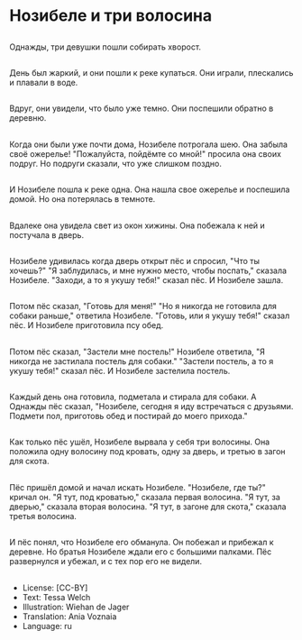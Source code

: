 # Нозибеле и три волосина

##
Однажды, три девушки пошли собирать хворост.

##
День был жаркий, и они пошли к реке купаться. Они играли, плескались и плавали в воде.

##
Вдруг, они увидели, что было уже темно. Они поспешили обратно в деревню.

##
Когда они были уже почти дома, Нозибеле потрогала шею. Она забыла своё ожерелье! "Пожалуйста, пойдёмте со мной!" просила она своих подруг. Но подруги сказали, что уже слишком поздно. 

##
И Нозибеле пошла к реке одна. Она нашла свое ожерелье и поспешила домой. Но она потерялась в темноте.

##
Вдалеке она увидела свет из окон хижины. Она побежала к ней и постучала в дверь.

##
Нозибеле удивилась когда дверь открыт пёс и спросил, "Что ты хочешь?" "Я заблудилась, и мне нужно место, чтобы поспать," сказала Нозибеле. "Заходи, а то я укушу тебя!" сказал пёс. И Нозибеле зашла.

##
Потом пёс сказал, "Готовь для меня!" "Но я никогда не готовила для собаки раньше," ответила Нозибеле. "Готовь, или я укушу тебя!" сказал пёс. И Нозибеле приготовила псу обед.

##
Потом пёс сказал, "Застели мне постель!" Нозибеле ответила, "Я никогда не застилала постель для собаки." "Застели постель, а то я укушу тебя!" сказал пёс. И Нозибеле застелила постель.

##
Каждый день она готовила, подметала и стирала для собаки. А Однажды пёс сказал, "Нозибеле, сегодня я иду встречаться с друзьями. Подмети пол, приготовь обед и постирай до моего прихода."

##
Как только пёс ушёл, Нозибеле вырвала у себя три волосины. Она положила одну волосину под кровать, одну за дверь, и третью в загон для скота.

##
Пёс пришёл домой и начал искать Нозибеле. "Нозибеле, где ты?"  кричал он. "Я тут, под кроватью," сказала первая волосина. "Я тут, за дверью," сказала вторая волосина. "Я тут, в загоне для скота," сказала третья волосина.

##
И пёс понял, что Нозибеле его обманула. Он побежал и прибежал к деревне. Но братья Нозибеле ждали его с большими палками. Пёс развернулся и убежал, и с тех пор его не видели.

##
* License: [CC-BY]
* Text: Tessa Welch
* Illustration: Wiehan de Jager
* Translation: Ania Voznaia
* Language: ru
